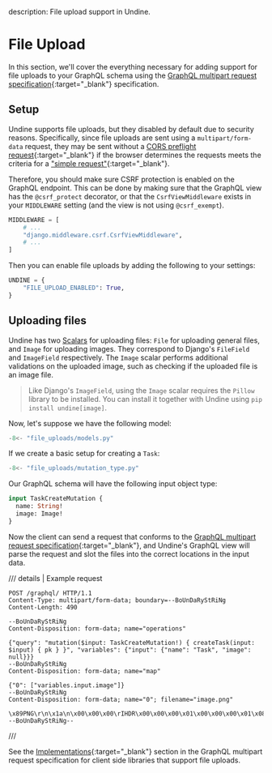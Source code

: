 description: File upload support in Undine.

# File Upload

In this section, we'll cover the everything necessary for adding support for file uploads
to your GraphQL schema using the [GraphQL multipart request specification]{:target="_blank"}
specification.

[GraphQL multipart request specification]: https://github.com/jaydenseric/graphql-multipart-request-spec

## Setup

Undine supports file uploads, but they disabled by default due to security reasons.
Specifically, since file uploads are sent using a `multipart/form-data` request, they may be sent without
a [CORS preflight request]{:target="_blank"} if the browser determines the requests meets the criteria for
a ["simple request"]{:target="_blank"}.

[CORS preflight request]: https://developer.mozilla.org/en-US/docs/Glossary/Preflight_request
["simple request"]: https://developer.mozilla.org/en-US/docs/Web/HTTP/Guides/CORS#simple_requests

Therefore, you should make sure CSRF protection is enabled on the GraphQL endpoint.
This can be done by making sure that the GraphQL view has the `@csrf_protect` decorator,
or that the `CsrfViewMiddleware` exists in your `MIDDLEWARE` setting (and the view is not using `@csrf_exempt`).

```python
MIDDLEWARE = [
    # ...
    "django.middleware.csrf.CsrfViewMiddleware",
    # ...
]
```

Then you can enable file uploads by adding the following to your settings:

```python
UNDINE = {
    "FILE_UPLOAD_ENABLED": True,
}
```

## Uploading files

Undine has two [Scalars](scalars.md) for uploading files: `File` for uploading general files,
and `Image` for uploading images. They correspond to Django's `FileField` and `ImageField` respectively.
The `Image` scalar performs additional validations on the uploaded image,
such as checking if the uploaded file is an image file.

> Like Django's `ImageField`, using the `Image` scalar requires the `Pillow` library to be installed.
> You can install it together with Undine using `pip install undine[image]`.

Now, let's suppose we have the following model:

```python
-8<- "file_uploads/models.py"
```

If we create a basic setup for creating a `Task`:

```python
-8<- "file_uploads/mutation_type.py"
```

Our GraphQL schema will have the following input object type:

```graphql
input TaskCreateMutation {
  name: String!
  image: Image!
}
```

Now the client can send a request that conforms to the [GraphQL multipart request specification]{:target="_blank"},
and Undine's GraphQL view will parse the request and slot the files into the correct locations in the input data.

[GraphQL multipart request specification]: https://github.com/jaydenseric/graphql-multipart-request-spec

/// details | Example request

```text
POST /graphql/ HTTP/1.1
Content-Type: multipart/form-data; boundary=--BoUnDaRyStRiNg
Content-Length: 490

--BoUnDaRyStRiNg
Content-Disposition: form-data; name="operations"

{"query": "mutation($input: TaskCreateMutation!) { createTask(input: $input) { pk } }", "variables": {"input": {"name": "Task", "image": null}}}
--BoUnDaRyStRiNg
Content-Disposition: form-data; name="map"

{"0": ["variables.input.image"]}
--BoUnDaRyStRiNg
Content-Disposition: form-data; name="0"; filename="image.png"

\x89PNG\r\n\x1a\n\x00\x00\x00\rIHDR\x00\x00\x00\x01\x00\x00\x00\x01\x08\x02\x00\x00\x00\x90wS\xde\x00\x00\x00\x0cIDATx\x01c```\x00\x00\x00\x04\x00\x01\xe4\x94\x84\x06\x00\x00\x00\x00IEND\xaeB`\x82
--BoUnDaRyStRiNg--
```

///

See the [Implementations]{:target="_blank"} section in the GraphQL multipart request specification
for client side libraries that support file uploads.

[Implementations]: https://github.com/jaydenseric/graphql-multipart-request-spec?tab=readme-ov-file#implementations
